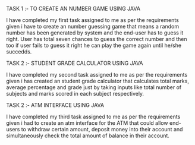 TASK 1 :- TO CREATE AN NUMBER GAME USING JAVA

I have completed my first task assigned to me as per the requirements given i have to create an number guessing game that means a random number has been generated by system and the end-user has to guess it right. User has total seven chances to guess the correct number and then too if user fails to guess it right he can play the game again until he/she succedds.

TASK 2 :- STUDENT GRADE CALCULATOR USING JAVA

I have completed my second task assigned to me as per the requirements given i has created an student grade calculator that calculates total marks, average percentage and grade just by taking inputs like total number of subjects and marks scored in each subject respectively.

TASK 2 :- ATM INTERFACE USING JAVA

I have completed my third task assigned to me as per the requirements given i had to create an atm interface for the ATM that could allow end-users to withdraw certain amount, deposit money into their account and simultaneously check the total amount of balance in their account.
